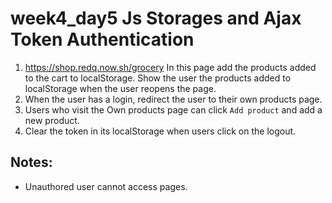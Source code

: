 # week4_day5 Js Storages and Ajax Token Authentication
1. https://shop.redq.now.sh/grocery In this page add the products added to the cart to localStorage. Show the user the products added to localStorage when the user reopens the page.
2. When the user has a login, redirect the user to their own products page.
3. Users who visit the Own products page can click `Add product` and add a new product.
4. Clear the token in its localStorage when users click on the logout.

## Notes:
- Unauthored user cannot access pages.
